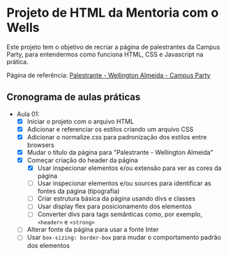 # Projeto de HTML da Mentoria com o Wells

Este projeto tem o objetivo de recriar a página de palestrantes da Campus Party, para entendermos como funciona HTML, CSS e Javascript na prática.

Página de referência: [Palestrante - Wellington Almeida - Campus Party](https://app.4.events/palestrante-wellington-almeida-4937-c18443)

## Cronograma de aulas práticas

- Aula 01:
  - [x] Iniciar o projeto com o arquivo HTML
  - [x] Adicionar e referenciar os estilos criando um arquivo CSS
  - [x] Adicionar o normalize.css para padronização dos estilos entre browsers
  - [x] Mudar o título da página para "Palestrante - Wellington Almeida"
  - [x] Começar criação do header da página
    - [x] Usar inspecionar elementos e/ou extensão para ver as cores da página
    - [ ] Usar inspecionar elementos e/ou sources para identificar as fontes da página (tipografia)
    - [ ] Criar estrutura básica da página usando divs e classes
    - [ ] Usar display flex para posicionamento dos elementos
    - [ ] Converter divs para tags semânticas como, por exemplo, `<header>` e `<strong>`
  - [ ] Alterar fonte da página para usar a fonte Inter
  - [ ] Usar `box-sizing: border-box` para mudar o comportamento padrão dos elementos
